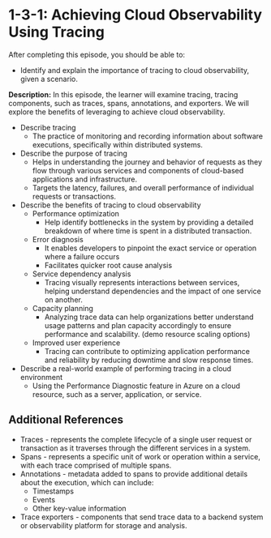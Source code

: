 # 1-3-1: Achieving Cloud Observability Using Tracing

After completing this episode, you should be able to:

+ Identify and explain the importance of tracing to cloud observability, given a scenario.

**Description:** In this episode, the learner will examine tracing, tracing components, such as traces, spans, annotations, and exporters. We will explore the benefits of leveraging to achieve cloud observability.

+ Describe tracing
  + The practice of monitoring and recording information about software executions, specifically within distributed systems.
+ Describe the purpose of tracing
  + Helps in understanding the journey and behavior of requests as they flow through various services and components of cloud-based applications and infrastructure.
  + Targets the latency, failures, and overall performance of individual requests or transactions.
+ Describe the benefits of tracing to cloud observability
  + Performance optimization
    + Help identify bottlenecks in the system by providing a detailed breakdown of where time is spent in a distributed transaction.
  + Error diagnosis
    + It enables developers to pinpoint the exact service or operation where a failure occurs
    + Facilitates quicker root cause analysis
  + Service dependency analysis
    + Tracing visually represents interactions between services, helping understand dependencies and the impact of one service on another.
  + Capacity planning
    + Analyzing trace data can help organizations better understand usage patterns and plan capacity accordingly to ensure performance and scalability. \(demo resource scaling options\)
  + Improved user experience
    + Tracing can contribute to optimizing application performance and reliability by reducing downtime and slow response times.
+ Describe a real-world example of performing tracing in a cloud environment
  + Using the Performance Diagnostic feature in Azure on a cloud resource, such as a server, application, or service.
  
## Additional References

+ Traces - represents the complete lifecycle of a single user request or transaction as it traverses through the different services in a system.
+ Spans - represents a specific unit of work or operation within a service, with each trace comprised of multiple spans.
+ Annotations - metadata added to spans to provide additional details about the execution, which can include:
  + Timestamps
  + Events
  + Other key-value information 
+ Trace exporters - components that send trace data to a backend system or observability platform for storage and analysis.